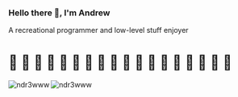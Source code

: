 <h3 align="left">Hello there 👋, I'm Andrew</h3>
<p align="left">A recreational programmer and low-level stuff enjoyer</p>
<h1 align="left">👾 👾 👾 👾 👾 👾 👾 👾 👾 👾 👾 👾 👾 👾 👾 👾 👾 👾</h1>

<p align="left">
  <!-- Most used languages -->
  <img align="left" src="https://github-readme-stats-ndr3wwws-projects.vercel.app/api/top-langs/?username=ndr3www&show_icons=true&theme=tokyonight&langs_count=8&layout=compact" alt="ndr3www" />
  
  <!-- Stats -->
  <img align="left" src="https://github-readme-stats-ndr3wwws-projects.vercel.app/api?username=ndr3www&show_icons=true&theme=tokyonight&hide_rank=true&include_all_commits=true&custom_title=GitHub&nbsp;Stats" alt="ndr3www" />
</p>
